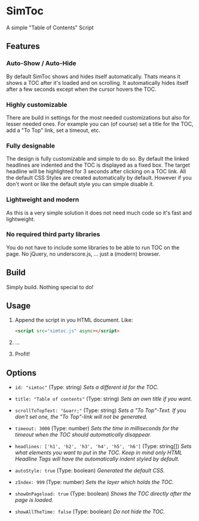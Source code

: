 # SimToc
A simple "Table of Contents" Script

## Features
    
### Auto-Show / Auto-Hide
By default SimToc shows and hides itself automatically. Thats means it shows a TOC after it's loaded and on scrolling. It automatically hides itself after a few seconds except when the cursor hovers the TOC.

### Highly customizable
There are build in settings for the most needed customizations but also for lesser needed ones. For example you can (of course) set a title for the TOC, add a "To Top" link, set a timeout, etc.

### Fully designable
The design is fully customizable and simple to do so. By default the linked headlines are indented and the TOC is displayed as a fixed box. The target headline will be highlighted for 3 seconds after clicking on a TOC link.
All the default CSS Styles are created automatically by default. However if you don't wont or like the default style you can simple disable it.

### Lightweight and modern
As this is a very simple solution it does not need much code so it's fast and lightweight.

### No required third party libraries
You do not have to include some libraries to be able to run TOC on the page. No jQuery, no underscore.js, ... just a (modern) browser.

## Build

Simply build. Nothing special to do!

## Usage

1. Append the script in you HTML document. Like:

    ```html
    <script src="simtoc.js" async></script>
    ```
    
1. ...
1. Profit!

## Options
- `id: "simtoc"` (Type: string)
*Sets a different id for the TOC.*

- `title: "Table of contents"` (Type: string)
*Sets an own title if you want.*

- `scrollToTopText: "&uarr;"` (Type: string)
*Sets a "To Top"-Text. If you don't set one, the "To Top"-link will not be generated.*

- `timeout: 3000` (Type: number)
*Sets the time in milliseconds for the timeout when the TOC should automatically disappear.*

- `headlines: ['h1', 'h2', 'h3', 'h4', 'h5', 'h6']` (Type: string[])
*Sets what elements you want to put in the TOC. Keep in mind only HTML Headline Tags will have the automatically indent styled by default.*

- `autoStyle: true` (Type: boolean)
*Generated the default CSS.*

- `zIndex: 999` (Type: number)
*Sets the layer which holds the TOC.*

- `showOnPageload: true` (Type: boolean)
*Shows the TOC directly after the page is loaded.*

- `showAllTheTime: false` (Type: boolean)
*Do not hide the TOC.*
